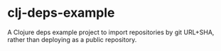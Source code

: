 # clj-deps-example
A Clojure deps example project to import repositories by git URL+SHA, rather than deploying as a public repository.
